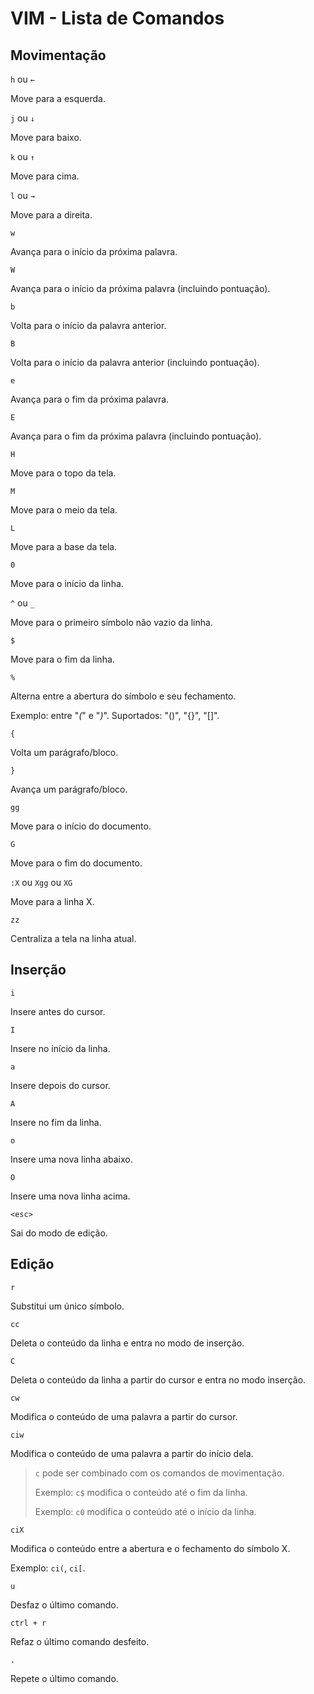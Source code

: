 # VIM - Lista de Comandos

## Movimentação

`h` ou `←`

Move para a esquerda.

`j` ou `↓`

Move para baixo.

`k` ou `↑`

Move para cima.

`l` ou `→`

Move para a direita.

`w`

Avança para o início da próxima palavra.

`W`

Avança para o início da próxima palavra (incluindo pontuação).

`b`

Volta para o início da palavra anterior.

`B`

Volta para o início da palavra anterior (incluindo pontuação).

`e`

Avança para o fim da próxima palavra.

`E`

Avança para o fim da próxima palavra (incluindo pontuação).

`H`

Move para o topo da tela.

`M`

Move para o meio da tela.

`L`

Move para a base da tela.

`0`

Move para o início da linha.

`^` ou `_`

Move para o primeiro símbolo não vazio da linha.

`$`

Move para o fim da linha.

`%`

Alterna entre a abertura do símbolo e seu fechamento.

Exemplo: entre "_(_" e "_)_". Suportados: "()", "{}", "[]".

`{`

Volta um parágrafo/bloco.

`}`

Avança um parágrafo/bloco.

`gg`

Move para o início do documento.

`G`

Move para o fim do documento.

`:X` ou `Xgg` ou `XG`

Move para a linha X.

`zz`

Centraliza a tela na linha atual.

## Inserção

`i`

Insere antes do cursor.

`I`

Insere no início da linha.

`a`

Insere depois do cursor.

`A`

Insere no fim da linha.

`o`

Insere uma nova linha abaixo.

`O`

Insere uma nova linha acima.

`<esc>`

Sai do modo de edição.

## Edição

`r`

Substitui um único símbolo.

`cc`

Deleta o conteúdo da linha e entra no modo de inserção.

`C`

Deleta o conteúdo da linha a partir do cursor e entra no modo inserção.

`cw`

Modifica o conteúdo de uma palavra a partir do cursor.

`ciw`

Modifica o conteúdo de uma palavra a partir do início dela.

> `c` pode ser combinado com os comandos de movimentação.
> 
> Exemplo: `c$` modifica o conteúdo até o fim da linha.
> 
> Exemplo: `c0` modifica o conteúdo até o início da linha.

`ciX`

Modifica o conteúdo entre a abertura e o fechamento do símbolo X. 

Exemplo: `ci(`, `ci[`.

`u`

Desfaz o último comando.

`ctrl + r`

Refaz o último comando desfeito.

`.`

Repete o último comando.

